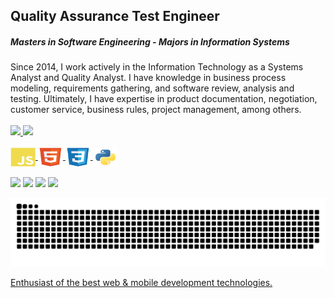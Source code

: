 ## Quality Assurance Test Engineer 
##### Masters in Software Engineering - Majors in Information Systems

<div>
Since 2014, I work actively in the Information Technology as a Systems Analyst and Quality Analyst. 
I have knowledge in business process modeling, requirements gathering, and software review, analysis and testing. Ultimately, I have expertise in product documentation, negotiation, customer service, business rules, project management, among others.
</div>

 <div>
 <br>
  <a href="https://github.com/rafaballerini">
  <img height="180em" src="https://github-readme-stats.vercel.app/api?username=jhonnyrobert&show_icons=true&theme=dracula&include_all_commits=true&count_private=true"/>
  <img height="180em" src="https://github-readme-stats.vercel.app/api/top-langs/?username=jhonnyrobert&layout=compact&langs_count=7&theme=dracula"/>
</div>
  
<div style="display: inline_block"><br>
  <img align="center" alt="Js" height="30" width="40" src="https://raw.githubusercontent.com/devicons/devicon/master/icons/javascript/javascript-plain.svg">
  <img align="center" alt="HTML" height="30" width="40" src="https://raw.githubusercontent.com/devicons/devicon/master/icons/html5/html5-original.svg">
  <img align="center" alt="CSS" height="30" width="40" src="https://raw.githubusercontent.com/devicons/devicon/master/icons/css3/css3-original.svg">
  <img align="center" alt="Python" height="30" width="40" src="https://raw.githubusercontent.com/devicons/devicon/master/icons/python/python-original.svg">
 
 
  
</div>
<br>

  <div> 
   </a> 
  <a href="https://www.linkedin.com/in/jhonny-robert-si-slz-ma/" target="_blank"><img src="https://img.shields.io/badge/-LinkedIn-%230077B5?style=for-the-badge&logo=linkedin&logoColor=white" target="_blank"></a> 
  <a href="https://www.instagram.com/zigudnd/" target="_blank"><img src="https://img.shields.io/badge/-Instagram-%23E4405F?style=for-the-badge&logo=instagram&logoColor=white" target="_blank"></a>
  <a href="https://www.youtube.com/channel/UC-LnB9rkKs4_H7sd-8CqA-Q" target="_blank"><img src="https://img.shields.io/badge/YouTube-FF0000?style=for-the-badge&logo=youtube&logoColor=white" target="_blank"></a>
 	<a href="https://www.twitch.tv/tiozigu" target="_blank"><img src="https://img.shields.io/badge/Twitch-9146FF?style=for-the-badge&logo=twitch&logoColor=white" target="_blank">
 
  ![Snake animation](https://github.com/jhonnyrobert/jhonnyrobert/blob/output/github-contribution-grid-snake.svg)
 
</div>
 
Enthusiast of the best web & mobile development technologies.


  
 



